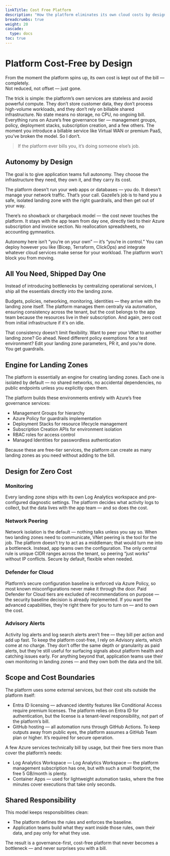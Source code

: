 ```yaml
---
linkTitle: Cost Free Platform
description: "How the platform eliminates its own cloud costs by design, using Azure’s free governance services, and shifting all usage costs directly to application teams from day one"
breadcrumbs: true
weight: 20
cascade:
  type: docs
toc: true
---
```

# Platform Cost-Free by Design 

From the moment the platform spins up, its own cost is kept out of the bill — completely.  
Not reduced, not offset — just gone.

The trick is simple: the platform’s own services are stateless and avoid powerful compute. They don’t store customer data, they don’t process high-volume workloads, and they don’t rely on billable shared infrastructure. No state means no storage, no CPU, no ongoing bill. Everything runs on Azure’s free governance tier — management groups, policy, deployment stacks, subscription creation, and a few others. The moment you introduce a billable service like Virtual WAN or premium PaaS, you’ve broken the model. So I don’t.

> If the platform ever bills you, it’s doing someone else’s job.

## Autonomy by Design

The goal is to give application teams full autonomy. They choose the infrastructure they need, they own it, and they carry its cost.

The platform doesn’t run your web apps or databases — you do. It doesn’t manage your network traffic. That’s your call. Gazelle’s job is to hand you a safe, isolated landing zone with the right guardrails, and then get out of your way.

There’s no showback or chargeback model — the cost never touches the platform. It stays with the app team from day one, directly tied to their Azure subscription and invoice section. No reallocation spreadsheets, no accounting gymnastics.

Autonomy here isn’t “you’re on your own” — it’s “you’re in control.” You can deploy however you like (Bicep, Terraform, ClickOps) and integrate whatever cloud services make sense for your workload. The platform won’t block you from moving.

## All You Need, Shipped Day One

Instead of introducing bottlenecks by centralizing operational services, I ship all the essentials directly into the landing zone.

Budgets, policies, networking, monitoring, identities — they arrive with the landing zone itself. The platform manages them centrally via automation, ensuring consistency across the tenant, but the cost belongs to the app team because the resources live in their subscription. And again, zero cost from initial infrastructure if it's on idle.

That consistency doesn’t limit flexibility. Want to peer your VNet to another landing zone? Go ahead. Need different policy exemptions for a test environment? Edit your landing zone parameters, PR it, and you’re done. You get guardrails.

## Engine for Landing Zones

The platform is essentially an engine for creating landing zones. Each one is isolated by default — no shared networks, no accidental dependencies, no public endpoints unless you explicitly open them.

The platform builds these environments entirely with Azure’s free governance services:
- Management Groups for hierarchy
- Azure Policy for guardrails implementation
- Deployment Stacks for resource lifecycle management
- Subscription Creation APIs for environment isolation
- RBAC roles for access control
- Managed Identities for passwordless authentication

Because these are free-tier services, the platform can create as many landing zones as you need without adding to the bill.

## Design for Zero Cost
### Monitoring
Every landing zone ships with its own Log Analytics workspace and pre-configured diagnostic settings. The platform decides what activity logs to collect, but the data lives with the app team — and so does the cost.

### Network Peering
Network isolation is the default — nothing talks unless you say so. When two landing zones need to communicate, VNet peering is the tool for the job. The platform doesn’t try to act as a middleman; that would turn me into a bottleneck. Instead, app teams own the configuration. The only central rule is unique CIDR ranges across the tenant, so peering “just works” without IP conflicts. Secure by default, flexible when needed.

### Defender for Cloud
Platform’s secure configuration baseline is enforced via Azure Policy, so most known misconfigurations never make it through the door. Paid Defender for Cloud tiers are excluded of recommendations on purpose — the security baseline decision is already implemented. If you want the advanced capabilities, they’re right there for you to turn on — and to own the cost.

### Advisory Alerts
Activity log alerts and log search alerts aren’t free — they bill per action and add up fast. To keep the platform cost-free, I rely on Advisory alerts, which come at no charge. They don’t offer the same depth or granularity as paid alerts, but they’re still useful for surfacing signals about platform health and catching issues early. For anything beyond that, application teams use their own monitoring in landing zones — and they own both the data and the bill.

## Scope and Cost Boundaries

The platform uses some external services, but their cost sits outside the platform itself:

- Entra ID licensing — advanced identity features like Conditional Access require premium licenses. The platform relies on Entra ID for authentication, but the license is a tenant-level responsibility, not part of the platform’s bill.
- GitHub hosting — all automation runs through GitHub Actions. To keep outputs away from public eyes, the platform assumes a GitHub Team plan or higher. It’s required for secure operation.

A few Azure services technically bill by usage, but their free tiers more than cover the platform’s needs:

- Log Analytics Workspace — Log Analytics Workspace — the platform management subscription has one, but with such a small footprint, the free 5 GB/month is plenty.
- Container Apps — used for lightweight automation tasks, where the free minutes cover executions that take only seconds.


## Shared Responsibility

This model keeps responsibilities clean:
- The platform defines the rules and enforces the baseline.
- Application teams build what they want inside those rules, own their data, and pay only for what they use.

The result is a governance-first, cost-free platform that never becomes a bottleneck — and never surprises you with a bill.



